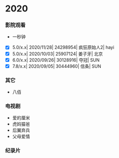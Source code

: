 # 2020

### 影院观看

- 一秒钟
- [x] 5.0/x.x| 2020/11/28| 24298954| 疯狂原始人2| hayi
- [x] 5.0/x.x| 2020/10/03| 25907124| 姜子牙| 北京
- [x] 6.0/x.x| 2020/09/26| 30128916| 夺冠| SUN
- [x] 7.8/x.x| 2020/09/05| 30444960| 信条| SUN

### 其它

- 八佰

### 电视剧

- 爱的厘米
- 虎妈猫爸
- 后翼弃兵
- 父母爱情

### 纪录片

